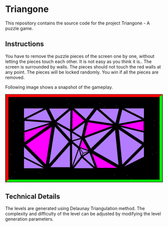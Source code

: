 # Triangone

This repository contains the source code for the project Triangone - A puzzle game.

## Instructions

You have to remove the puzzle pieces of the screen one by one, without letting the pieces touch each other. It is not easy as you think it is.. 
The screen is surrounded by walls. The pieces should not touch the red walls at any point. The pieces will be locked randomly.
You win if all the pieces are removed.

Following image shows a snapshot of the gameplay.

![gameplay](./readme_resources/gameplay.png)

## Technical Details

The levels are generated using Delaunay Triangulation method. The complexity and difficulty of the level  can be adjusted by modifying the level generation parameters.
